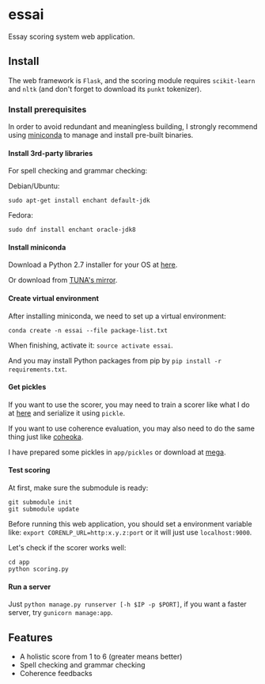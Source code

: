 # essai

Essay scoring system web application.

## Install

The web framework is `Flask`, and the scoring module requires `scikit-learn` and `nltk` (and don't forget to download its `punkt` tokenizer).

### Install prerequisites

In order to avoid redundant and meaningless building, I strongly recommend using [miniconda](http://conda.pydata.org/miniconda.html) to manage and install pre-built binaries.

#### Install 3rd-party libraries

For spell checking and grammar checking:

Debian/Ubuntu:

```
sudo apt-get install enchant default-jdk
```

Fedora:

```
sudo dnf install enchant oracle-jdk8
```

#### Install miniconda

Download a Python 2.7 installer for your OS at [here](http://conda.pydata.org/miniconda.html).

Or download from [TUNA's mirror](https://mirrors.tuna.tsinghua.edu.cn/anaconda/miniconda/).

#### Create virtual environment

After installing miniconda, we need to set up a virtual environment:

`conda create -n essai --file package-list.txt`

When finishing, activate it: `source activate essai`.

And you may install Python packages from pip by `pip install -r requirements.txt`.

#### Get pickles
If you want to use the scorer, you may need to train a scorer like what I do at [here](https://gist.github.com/kigawas/fbc016a1dce54a8b398d) and serialize it using `pickle`.

If you want to use coherence evaluation, you may also need to do the same thing just like [coheoka](https://github.com/kigawas/coheoka).

I have prepared some pickles in `app/pickles` or download at [mega](https://mega.nz/#F!QZ0GhD5Z!geSL2jDD9tQF_Sma1CYnvQ).

#### Test scoring
At first, make sure the submodule is ready:
```
git submodule init
git submodule update
```

Before running this web application, you should set a environment variable like: `export CORENLP_URL=http:x.y.z:port` or it will just use `localhost:9000`.

Let's check if the scorer works well:
```
cd app
python scoring.py
```

#### Run a server

Just `python manage.py runserver [-h $IP -p $PORT]`, if you want a faster server, try `gunicorn manage:app`.

## Features

- A holistic score from 1 to 6 (greater means better)
- Spell checking and grammar checking
- Coherence feedbacks

